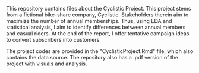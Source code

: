 This repository contains files about the Cyclistic Project. This project stems from a fictional bike-share company, Cyclistic. Stakeholders therein aim to maximize the number of annual memberships. Thus, using EDA and statistical analysis, I aim to identify differences between annual members and casual riders. At the end of the report, I offer tentative campaign ideas to convert subscribers into customers.

The project codes are provided in the "CyclisticProject.Rmd" file, which also contains the data source. The repository also has a .pdf version of the project with visuals and analysis. 


